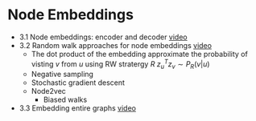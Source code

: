 # Node Embeddings
  - 3.1 Node embeddings: encoder and decoder [video](https://www.youtube.com/watch?v=rMq21iY61SE&list=PLoROMvodv4rPLKxIpqhjhPgdQy7imNkDn&index=7)
  - 3.2 Random walk approaches for node embeddings [video](https://www.youtube.com/watch?v=Xv0wRy66Big&list=PLoROMvodv4rPLKxIpqhjhPgdQy7imNkDn&index=8)
    - The dot product of the embedding approximate the probability of visting $v$ from $u$ using RW stratergy $R$ $z_u^Tz_v \sim P_R(v|u)$
    - Negative sampling
    - Stochastic gradient descent
    - Node2vec
      - Biased walks
  - 3.3 Embedding entire graphs [video](https://www.youtube.com/watch?v=eliMLfJeu7A&list=PLoROMvodv4rPLKxIpqhjhPgdQy7imNkDn&index=9&ab_channel=StanfordOnline)
